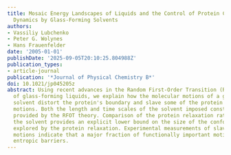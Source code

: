 ```yaml
---
title: Mosaic Energy Landscapes of Liquids and the Control of Protein Conformational
  Dynamics by Glass-Forming Solvents
authors:
- Vassiliy Lubchenko
- Peter G. Wolynes
- Hans Frauenfelder
date: '2005-01-01'
publishDate: '2025-09-05T20:10:25.804988Z'
publication_types:
- article-journal
publication: '*Journal of Physical Chemistry B*'
doi: 10.1021/jp045205z
abstract: Using recent advances in the Random First-Order Transition (RFOT) Theory
  of glass-forming liquids, we explain how the molecular motions of a glass-forming
  solvent distort the protein's boundary and slave some of the protein's conformational
  motions. Both the length and time scales of the solvent imposed constraints are
  provided by the RFOT theory. Comparison of the protein relaxation rate to that of
  the solvent provides an explicit lower bound on the size of the conformational space
  explored by the protein relaxation. Experimental measurements of slaving of myoglobin
  motions indicate that a major fraction of functionally important motions have significant
  entropic barriers.
---
```

